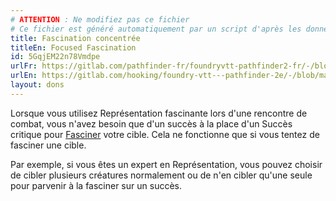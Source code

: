 ```yaml
---
# ATTENTION : Ne modifiez pas ce fichier
# Ce fichier est généré automatiquement par un script d'après les données du module Foundry VTT officiel et de sa traduction
title: Fascination concentrée
titleEn: Focused Fascination
id: 5GqjEM22n78Vmdpe
urlFr: https://gitlab.com/pathfinder-fr/foundryvtt-pathfinder2-fr/-/blob/master/data/feats/5GqjEM22n78Vmdpe.htm
urlEn: https://gitlab.com/hooking/foundry-vtt---pathfinder-2e/-/blob/master/packs/data/feats.db/focused-fascination.json
layout: dons
---
```

Lorsque vous utilisez Représentation fascinante lors d'une rencontre de combat, vous n'avez besoin que d'un succès à la place d'un Succès critique pour [Fasciner](../conditions/fasciné.html) votre cible. Cela ne fonctionne que si vous tentez de fasciner une cible.

Par exemple, si vous êtes un expert en Représentation, vous pouvez choisir de cibler plusieurs créatures normalement ou de n'en cibler qu'une seule pour parvenir à la fasciner sur un succès.
